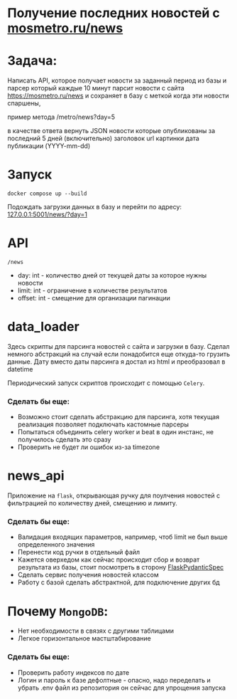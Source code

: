 # Получение последних новостей с [mosmetro.ru/news ]()

# Задача:

Написать API, которое получает новости за заданный период из базы
и парсер который каждые 10 минут парсит новости
с сайта https://mosmetro.ru/news
и сохраняет в базу с меткой когда эти новости спаршены, 

пример метода
/metro/news?day=5

в качестве ответа вернуть JSON новости которые опубликованы за последний 5 дней (включительно) 
заголовок 
url картинки
дата публикации (YYYY-mm-dd)

# Запуск
`docker compose up --build`

Подождать загрузки данных в базу и перейти по адресу: [127.0.0.1:5001/news/?day=1]()

# API
`/news`
- day: int - количество дней от текущей даты за которое нужны новости
- limit: int - ограничение в количестве результатов
- offset: int - смещение для организации пагинации

# data_loader

Здесь скрипты для парсинга новостей с сайта и загрузки в базу.
Сделал немного абстракций на случай если понадобится еще откуда-то грузить данные.
Дату вместо даты парсинга я достал из html и преобразовал в datetime

Периодический запуск скриптов происходит с помощью `Celery`.  

### Сделать бы еще:
- Возможно стоит сделать абстракцию для парсинга, хотя текущая
реализация позволяет подключать кастомные парсеры
- Попытаться объединить celery worker и beat в один инстанс,
не получилось сделать это сразу
- Проверить не будет ли ошибок из-за timezone

# news_api

Приложение на `flask`, открывающая ручку для поулчения новостей
с фильтрацией по количеству дней, смещению и лимиту.

### Сделать бы еще:
- Валидация входящих параметров, например, чтоб limit не
был выше определенного значения
- Перенести код ручки в отдельный файл
- Кажется оверхедом как сейчас происходит сбор и возврат результата из базы,
стоит посмотреть в сторону [FlaskPydanticSpec](https://github.com/turner-townsend/flask-pydantic-spec)
- Сделать сервис получения новостей классом
- Работу с базой сделать абстрактной, для подключение других бд

# Почему `MongoDB`:
- Нет необходимости в связях с другими таблицами
- Легкое горизонтальное мастштабирование

### Сделать бы еще:
- Проверить работу индексов по дате
- Логин и пароль к базе дефолтные - опасно, надо переделать
и убрать .env файл из репозитория он сейчас для упрощения запуска